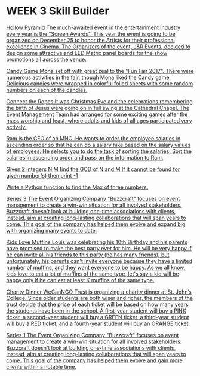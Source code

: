 # WEEK 3 Skill Builder
[Hollow Pyramid The much-awaited event in the entertainment industry every year is the "Screen Awards". This year the event is going to be organized on December 25 to honor the Artists for their professional excellence in Cinema. The Organizers of the event, J&R Events, decided to design some attractive and LED Matrix panel boards for the show promotions all across the venue.](https://github.com/atharva-narkhede/Python/blob/main/Week%203/Skill%20Builder/Hollow_Pyramid.py)

[Candy Game Mona set off with great zeal to the "Fun Fair 2017". There were numerous activities in the fair, though Mona liked the Candy game. Delicious candies were wrapped in colorful foiled sheets with some random numbers on each of the candies.](https://github.com/atharva-narkhede/Python/blob/main/Week%203/Skill%20Builder/candy%20game.py)

[Connect the Ropes It was Christmas Eve and the celebrations remembering the birth of Jesus were going on in full swing at the Cathedral Chapel. The Event Management Team had arranged for some exciting games after the mass worship and feast, where adults and kids of all ages participated very actively.](https://github.com/atharva-narkhede/Python/blob/main/Week%203/Skill%20Builder/Connect_the_ropes.py)

[Ram is the CFO of an MNC. He wants to order the employee salaries in ascending order so that he can do a salary hike based on the salary values of employees. He selects you to do the task of sorting the salaries. Sort the salaries in ascending order and pass on the information to Ram.](https://github.com/atharva-narkhede/Python/blob/main/Week%203/Skill%20Builder/ram_cfo.py)

[Given 2 integers N,M find the GCD of N and M.If it cannot be found for given number(s) then print -1](https://github.com/atharva-narkhede/Python/blob/main/Week%203/Skill%20Builder/GCD.py)

[Write a Python function to find the Max of three numbers.](https://github.com/atharva-narkhede/Python/blob/main/Week%203/Skill%20Builder/max_of_3_numbers.py)

[Series 3 The Event Organizing Company "Buzzcraft" focuses on event management to create a win-win situation for all involved stakeholders. Buzzcraft doesn't look at building one-time associations with clients, instead, aim at creating long-lasting collaborations that will span years to come. This goal of the company has helped them evolve and expand big with organizing many events to date.](https://github.com/atharva-narkhede/Python/blob/main/Week%203/Skill%20Builder/Series_3.py)

[Kids Love Muffins Louis was celebrating his 10th Birthday and his parents have promised to make the best party ever for him. He will be very happy if he can invite all his friends to this party (he has many friends), but unfortunately, his parents can't invite everyone because they have a limited number of muffins, and they want everyone to be happy. As we all know, kids love to eat a lot of muffins of the same type, let's say a kid will be happy only if he can eat at least K muffins of the same type.](https://github.com/atharva-narkhede/Python/blob/main/Week%203/Skill%20Builder/Kids_love_muffins.py)

[Charity Dinner WeCanNGO Trust is organizing a charity dinner at St. John’s College. Since older students are both wiser and richer, the members of the trust decide that the price of each ticket will be based on how many years the students have been in the school. A first-year student will buy a PINK ticket, a second-year student will buy a GREEN ticket, a third-year student will buy a RED ticket, and a fourth-year student will buy an ORANGE ticket.](https://github.com/atharva-narkhede/Python/blob/main/Week%203/Skill%20Builder/charity_dinner.py)

[Series 1 The Event Organizing Company "Buzzcraft" focuses on event management to create a win-win situation for all involved stakeholders. Buzzcraft doesn't look at building one-time associations with clients, instead, aim at creating long-lasting collaborations that will span years to come. This goal of the company has helped them evolve and gain more clients within a notable time.](https://github.com/atharva-narkhede/Python/blob/main/Week%203/Skill%20Builder/Series_1.py)
